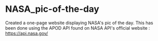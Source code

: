 # NASA_pic-of-the-day
Created a one-page website displaying NASA's pic of the day. This has been done using the APOD API found on NASA API's official website : https://api.nasa.gov/
